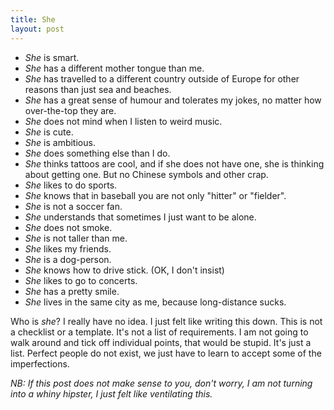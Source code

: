 ```yaml
---
title: She
layout: post
---
```


- *She* is smart.
- *She* has a different mother tongue than me.
- *She* has travelled to a different country outside of Europe for other reasons than just sea and beaches.
- *She* has a great sense of humour and tolerates my jokes, no matter how over-the-top they are.
- *She* does not mind when I listen to weird music.
- *She* is cute.
- *She* is ambitious.
- *She* does something else than I do.
- *She* thinks tattoos are cool, and if she does not have one, she is thinking about getting one. But no Chinese symbols and other crap.
- *She* likes to do sports.
- *She* knows that in baseball you are not only "hitter" or "fielder".
- *She* is not a soccer fan.
- *She* understands that sometimes I just want to be alone.
- *She* does not smoke.
- *She* is not taller than me.
- *She* likes my friends.
- *She* is a dog-person.
- *She* knows how to drive stick. (OK, I don't insist)
- *She* likes to go to concerts.
- *She* has a pretty smile.
- *She* lives in the same city as me, because long-distance sucks.

Who is *she*? I really have no idea. I just felt like writing this down. This is not a checklist or a template. It's not a list of requirements. I am not going to walk around and tick off individual points, that would be stupid. It's just a list. Perfect people do not exist, we just have to learn to accept some of the imperfections.

*NB: If this post does not make sense to you, don't worry, I am not turning into a whiny hipster, I just felt like ventilating this.*